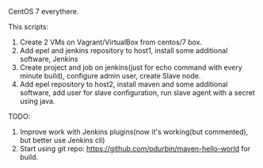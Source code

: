 CentOS 7 everythere.

This scripts:

1) Create 2 VMs on Vagrant/VirtualBox from centos/7 box.
2) Add epel and jenkins repository to host1, install some additional software, Jenkins
3) Create project and job on jenkins(just for echo command with every minute build), configure admin user, create Slave node. 
3) Add epel repository to host2, install maven and some additional software, add user for slave configuration, run slave agent with a secret using java.

TODO:
1) Improve work with Jenkins plugins(now it's working(but commented), but better use Jenkins cli) 
2) Start using git repo:  https://github.com/pdurbin/maven-hello-world for build.


